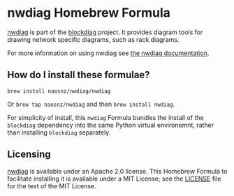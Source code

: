 # nwdiag Homebrew Formula

[nwdiag](https://github.com/blockdiag/nwdiag) is part of the
[blockdiag](https://github.com/blockdiag) project.  It provides
diagram tools for drawing network specific diagrams, such as rack
diagrams.

For more information on using nwdiag see
[the nwdiag documentation](http://blockdiag.com/en/nwdiag/).

## How do I install these formulae?

`brew install naosnz/nwdiag/nwdiag`

Or `brew tap naosnz/nwdiag` and then `brew install nwdiag`.

For simplicity of install, this `nwdiag` Formula bundles the install
of the `blockdiag` dependency into the same Python virtual environemnt,
rather than installing `blockdiag` separately.

## Licensing

[nwdiag](https://github.com/blockdiag/nwdiag) is available under
an Apache 2.0 license.  This Homebrew Formula to facilitate installing
it is available under a MIT License; see the [LICENSE](LICENSE) file
for the text of the MIT License.
